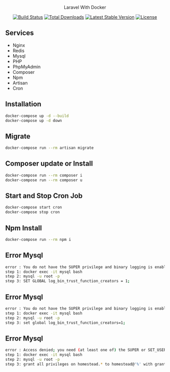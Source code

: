 <p align="center"><a href="https://laravel.com" target="_blank"></a> Laravel With Docker
<p align="center">
<a href="https://travis-ci.org/laravel/framework"><img src="https://travis-ci.org/laravel/framework.svg" alt="Build Status"></a>
<a href="https://packagist.org/packages/laravel/framework"><img src="https://img.shields.io/packagist/dt/laravel/framework" alt="Total Downloads"></a>
<a href="https://packagist.org/packages/laravel/framework"><img src="https://img.shields.io/packagist/v/laravel/framework" alt="Latest Stable Version"></a>
<a href="https://packagist.org/packages/laravel/framework"><img src="https://img.shields.io/packagist/l/laravel/framework" alt="License"></a>
</p>



## Services
- Nginx
- Redis
- Mysql
- PHP
- PhpMyAdmin
- Composer
- Npm
- Artisan
- Cron

## Installation
```sh
docker-compose up -d --build
docker-compose up -d down
```

## Migrate
```sh
docker-compose run --rm artisan migrate
```

## Composer update or Install
```sh
docker-compose run --rm composer i
docker-compose run --rm composer u
```

## Start and Stop Cron Job
```sh
docker-compose start cron
docker-compose stop cron
```

## Npm Install
```sh
docker-compose run --rm npm i
```

## Error Mysql
```sh
error : You do not have the SUPER privilege and binary logging is enabled
step 1: docker exec -it mysql bash
step 2: mysql -u root -p
step 3: SET GLOBAL log_bin_trust_function_creators = 1;
```

## Error Mysql
```sh
error : You do not have the SUPER privilege and binary logging is enabled (you *might* want to use the less safe log_bin_trust_function_creators variable)
step 1: docker exec -it mysql bash
step 2: mysql -u root -p
step 3: set global log_bin_trust_function_creators=1;
```

## Error Mysql
```sh
error : Access denied; you need (at least one of) the SUPER or SET_USER_ID privilege(s) for this operation
step 1: docker exec -it mysql bash
step 2: mysql -u root -p
step 3: grant all privileges on homestead.* to homestead@'%' with grant option;
```